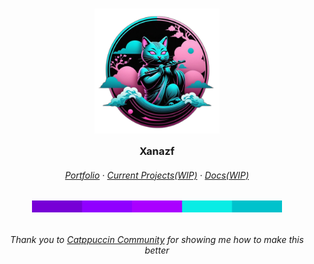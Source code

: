 <h3 align="center">
  <img src="https://github.com/Xanazf/xanazf/blob/main/assets/catlogo1.png?raw=true" width="200" alt="logo"/><br/>
  <img src="https://raw.githubusercontent.com/catppuccin/catppuccin/main/assets/misc/transparent.png" height="30" width="0px"/>
  Xanazf
  <img src="https://raw.githubusercontent.com/catppuccin/catppuccin/main/assets/misc/transparent.png" height="30" width="0px"/>
</h3>

<h6 align="center">
  <a href="https://xanazf.github.io/">Portfolio</a>
  ·
  <a href="https://github.com/">Current Projects(WIP)</a>
  ·
  <a href="https://github.com/">Docs(WIP)</a>
</h6>
<h6 align="center">
    <img src="https://github.com/Xanazf/xanazf/blob/main/assets/basepalette_vt.png?raw=true" width="400"/>
</h6>

<h6 align="center">
  Thank you to <a href="https://github.com/catppuccin">Catppuccin Community</a> for showing me how to make this better
</h6>
